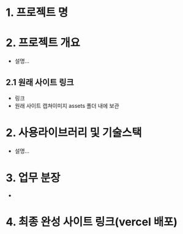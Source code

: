 # 1. 프로젝트 명

# 2. 프로젝트 개요

- 설명...

## 2.1 원래 사이트 링크

- 링크
- 원래 사이트 캡쳐이미지 assets 폴더 내에 보관

# 2. 사용라이브러리 및 기술스택

- 설명...

# 3. 업무 분장

-

# 4. 최종 완성 사이트 링크(vercel 배포)
